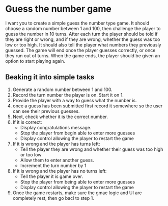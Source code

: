 # Guess the number game 
I want you to create a simple guess the number type game. It should choose a random number between 1 and 100, then challenge the player to guess the number in 10 turns. After each turn the player should be told if they are right or wrong, and if they are wrong, whether the guess was too low or too high. It should also tell the player what numbers they previously guessed. The game will end once the player guesses correctly, or once they run out of turns. When the game ends, the player should be given an option to start playing again.

## Beaking it into simple tasks
1. Generate a random number between 1 and 100.
2. Record the turn number the player is on. Start it on 1.
3. Provide the player with a way to guess what the number is.
4. once a guess has been submitted first record it somewhere so the user can see their previous guesses.
5. Next, check whether it is the correct number.
6. If it is correct:
    - Display congratulations message.
    - Stop the player from begin able to enter more guesses 
    - Display control allowing the player to restart the game
7. If it is wrong and the player has turns left:
    - Tell the player they are wrong and whether their guess was too high or too low
    - Allow them to enter another guess.
    - Increment the turn number by 1
8. If it is wrong and the player has no turns left:
    - Tell the player it is game over.
    - Stop the player from being able to enter more guesses
    - Display control allowing the player to restart the game
9. Once the game restarts,  make sure the gmae logic and UI are completely rest, then go bacl to step 1.
